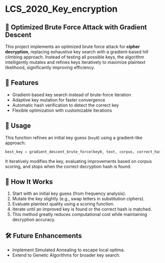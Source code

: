 # LCS_2020_Key_encryption

## 🔑 Optimized Brute Force Attack with Gradient Descent
This project implements an optimized brute force attack for **cipher decryption**, replacing exhaustive key search with a gradient-based hill climbing approach. Instead of testing all possible keys, the algorithm intelligently mutates and refines keys iteratively to maximize plaintext likelihood, significantly improving efficiency.

## 🚀 Features
* Gradient-based key search instead of brute-force iteration
* Adaptive key mutation for faster convergence
* Automatic hash verification to detect the correct key
* Flexible optimization with customizable iterations

## 🔧 Usage
This function refines an initial key guess (`key0`) using a gradient-like approach:

```python
best_key = gradient_descent_brute_force(key0, text, corpus, correct_hash, ciphertext)
```
It iteratively modifies the key, evaluating improvements based on corpus scoring, and stops when the correct decryption hash is found.

## 📜 How It Works
1. Start with an initial key guess (from frequency analysis).
2. Mutate the key slightly (e.g., swap letters in substitution ciphers).
3. Evaluate plaintext quality using a scoring function.
4. Iterate until an improved key is found or the correct hash is matched.
5. This method greatly reduces computational cost while maintaining decryption accuracy.

## 🛠 Future Enhancements
* Implement Simulated Annealing to escape local optima.
* Extend to Genetic Algorithms for broader key search.